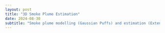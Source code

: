 ```yaml
---
layout: post
title: "3D Smoke Plume Estimation"
date: 2024-08-30
subtitle: "Smoke plume modelling (Gaussian Puffs) and estimation (Extended Kalman Filter)"
---
```


<head>
  <style>
    /* Apply full justification to all paragraphs */
    p {
      text-align: justify;
    }
  </style>
</head>